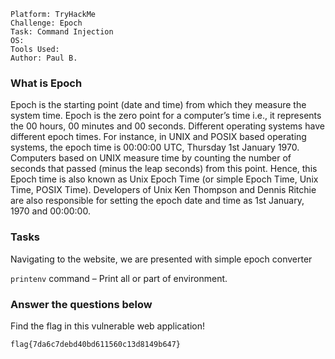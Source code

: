 ```
Platform: TryHackMe
Challenge: Epoch
Task: Command Injection
OS:
Tools Used:
Author: Paul B.
```

### What is Epoch
Epoch is the starting point (date and time) from which they measure the system time. Epoch is the zero point for a computer’s time i.e., it represents the 00 hours, 00 minutes and 00 seconds. Different operating systems have different epoch times. For instance, in UNIX and POSIX based operating systems, the epoch time is 00:00:00 UTC, Thursday 1st January 1970. Computers based on UNIX measure time by counting the number of seconds that passed (minus the leap seconds) from this point. Hence, this Epoch time is also known as Unix Epoch Time (or simple Epoch Time, Unix Time, POSIX Time). Developers of Unix Ken Thompson and Dennis Ritchie are also responsible for setting the epoch date and time as 1st January, 1970 and 00:00:00.

### Tasks
Navigating to the website, we are presented with simple epoch converter

`printenv` command – Print all or part of environment.


### Answer the questions below
Find the flag in this vulnerable web application!
```
flag{7da6c7debd40bd611560c13d8149b647}
```
